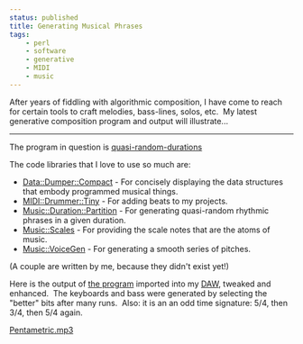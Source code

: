 ```yaml
---
status: published
title: Generating Musical Phrases
tags:
    - perl
    - software
    - generative
    - MIDI
    - music
---
```


After years of fiddling with algorithmic composition, I have come to reach for certain tools to craft melodies, bass-lines, solos, etc.  My latest generative composition program and output will illustrate...

---

The program in question is [quasi-random-durations](https://github.com/ology/Music/blob/master/quasi-random-durations)

The code libraries that I love to use so much are:

- [Data::Dumper::Compact](https://metacpan.org/release/Data-Dumper-Compact) - For concisely displaying the data structures that embody programmed musical things.
- [MIDI::Drummer::Tiny](https://metacpan.org/release/MIDI-Drummer-Tiny) - For adding beats to my projects.
- [Music::Duration::Partition](https://metacpan.org/release/Music-Duration-Partition) - For generating quasi-random rhythmic phrases in a given duration.
- [Music::Scales](https://metacpan.org/release/Music-Scales) - For providing the scale notes that are the atoms of music.
- [Music::VoiceGen](https://metacpan.org/release/Music-VoiceGen) - For generating a smooth series of pitches.

(A couple are written by me, because they didn't exist yet!)

Here is the output of [the program](https://github.com/ology/Music/blob/master/quasi-random-durations) imported into my [DAW](https://www.apple.com/logic-pro/), tweaked and enhanced.  The keyboards and bass were generated by selecting the "better" bits after many runs.  Also: it is an an odd time signature: 5/4, then 3/4, then 5/4 again.

[Pentametric.mp3](Pentametric.mp3)
